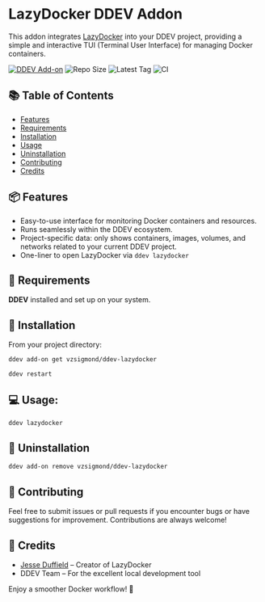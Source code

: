 # LazyDocker DDEV Addon

This addon integrates [LazyDocker](https://github.com/jesseduffield/lazydocker) into your DDEV project, providing a simple and interactive TUI (Terminal User Interface) for managing Docker containers.

[![DDEV Add-on](https://img.shields.io/badge/DDEV-Add--on-blueviolet)](https://ddev.readthedocs.io/en/stable/users/extend/additional-services/)
![Repo Size](https://img.shields.io/github/repo-size/vzsigmond/ddev-lazydocker)
![Latest Tag](https://img.shields.io/github/v/tag/vzsigmond/ddev-lazydocker)
![CI](https://github.com/vzsigmond/ddev-lazydocker/actions/workflows/tests.yml/badge.svg)

## 📚 Table of Contents
- [Features](#-features)
- [Requirements](#-requirements)
- [Installation](#-installation)
- [Usage](#-usage)
- [Uninstallation](#-uninstallation)
- [Contributing](#-contributing)
- [Credits](#-credits)

## 📦 Features
- Easy-to-use interface for monitoring Docker containers and resources.
- Runs seamlessly within the DDEV ecosystem.
- Project-specific data: only shows containers, images, volumes, and networks related to your current DDEV project.
- One-liner to open LazyDocker via `ddev lazydocker`

## 🧰 Requirements
**DDEV** installed and set up on your system.

## 🚀 Installation

From your project directory:

```bash
ddev add-on get vzsigmond/ddev-lazydocker
```

```bash
ddev restart
```

## 💻 Usage:

```bash
ddev lazydocker
```

## 🧼 Uninstallation

```bash
ddev add-on remove vzsigmond/ddev-lazydocker
```

## 🤝 Contributing

Feel free to submit issues or pull requests if you encounter bugs or have suggestions for improvement. Contributions are always welcome!

## 🙌 Credits
- [Jesse Duffield](https://github.com/jesseduffield/) – Creator of LazyDocker
- DDEV Team – For the excellent local development tool

Enjoy a smoother Docker workflow! 🐳